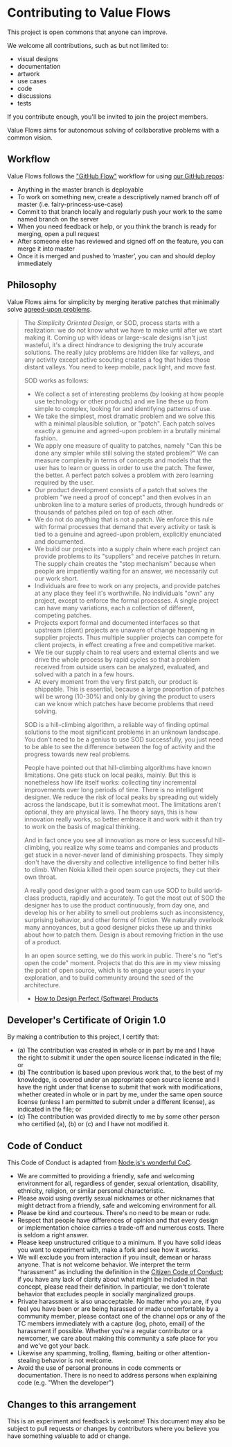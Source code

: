 # Contributing to Value Flows

This project is open commons that anyone can improve.

We welcome all contributions, such as but not limited to:

- visual designs
- documentation
- artwork
- use cases
- code
- discussions
- tests

If you contribute enough, you'll be invited to join the project members.

Value Flows aims for autonomous solving of collaborative problems with a common vision.

## Workflow

Value Flows follows the ["GitHub Flow"](http://scottchacon.com/2011/08/31/github-flow.html) workflow for using [our GitHub repos](https://github.com/valueflows):

* Anything in the master branch is deployable
* To work on something new, create a descriptively named branch off of master (i.e. fairy-princess-use-case)
* Commit to that branch locally and regularly push your work to the same named branch on the server
* When you need feedback or help, or you think the branch is ready for merging, open a pull request
* After someone else has reviewed and signed off on the feature, you can merge it into master
* Once it is merged and pushed to ‘master’, you can and should deploy immediately

## Philosophy

Value Flows aims for simplicity by merging iterative patches that minimally solve [agreed-upon problems](./PRINCIPLES.md).

> The _Simplicity Oriented Design_, or SOD, process starts with a realization: we do not know what we have to make until after we start making it. Coming up with ideas or large-scale designs isn't just wasteful, it's a direct hindrance to designing the truly accurate solutions. The really juicy problems are hidden like far valleys, and any activity except active scouting creates a fog that hides those distant valleys. You need to keep mobile, pack light, and move fast.
>
> SOD works as follows:
>
> - We collect a set of interesting problems (by looking at how people use technology or other products) and we line these up from simple to complex, looking for and identifying patterns of use.
> - We take the simplest, most dramatic problem and we solve this with a minimal plausible solution, or "patch". Each patch solves exactly a genuine and agreed-upon problem in a brutally minimal fashion.
> - We apply one measure of quality to patches, namely "Can this be done any simpler while still solving the stated problem?" We can measure complexity in terms of concepts and models that the user has to learn or guess in order to use the patch. The fewer, the better. A perfect patch solves a problem with zero learning required by the user.
> - Our product development consists of a patch that solves the problem "we need a proof of concept" and then evolves in an unbroken line to a mature series of products, through hundreds or thousands of patches piled on top of each other.
> - We do not do anything that is not a patch. We enforce this rule with formal processes that demand that every activity or task is tied to a genuine and agreed-upon problem, explicitly enunciated and documented.
> - We build our projects into a supply chain where each project can provide problems to its "suppliers" and receive patches in return. The supply chain creates the "stop mechanism" because when people are impatiently waiting for an answer, we necessarily cut our work short.
> - Individuals are free to work on any projects, and provide patches at any place they feel it's worthwhile. No individuals "own" any project, except to enforce the formal processes. A single project can have many variations, each a collection of different, competing patches.
> - Projects export formal and documented interfaces so that upstream (client) projects are unaware of change happening in supplier projects. Thus multiple supplier projects can compete for client projects, in effect creating a free and competitive market.
> - We tie our supply chain to real users and external clients and we drive the whole process by rapid cycles so that a problem received from outside users can be analyzed, evaluated, and solved with a patch in a few hours.
> - At every moment from the very first patch, our product is shippable. This is essential, because a large proportion of patches will be wrong (10-30%) and only by giving the product to users can we know which patches have become problems that need solving.
> 
> SOD is a hill-climbing algorithm, a reliable way of finding optimal solutions to the most significant problems in an unknown landscape. You don't need to be a genius to use SOD successfully, you just need to be able to see the difference between the fog of activity and the progress towards new real problems.
>
> People have pointed out that hill-climbing algorithms have known limitations. One gets stuck on local peaks, mainly. But this is nonetheless how life itself works: collecting tiny incremental improvements over long periods of time. There is no intelligent designer. We reduce the risk of local peaks by spreading out widely across the landscape, but it is somewhat moot. The limitations aren't optional, they are physical laws. The theory says, this is how innovation really works, so better embrace it and work with it than try to work on the basis of magical thinking.
>
> And in fact once you see all innovation as more or less successful hill-climbing, you realize why some teams and companies and products get stuck in a never-never land of diminishing prospects. They simply don't have the diversity and collective intelligence to find better hills to climb. When Nokia killed their open source projects, they cut their own throat.
>
> A really good designer with a good team can use SOD to build world-class products, rapidly and accurately. To get the most out of SOD the designer has to use the product continuously, from day one, and develop his or her ability to smell out problems such as inconsistency, surprising behavior, and other forms of friction. We naturally overlook many annoyances, but a good designer picks these up and thinks about how to patch them. Design is about removing friction in the use of a product.
>
> In an open source setting, we do this work in public. There's no "let's open the code" moment. Projects that do this are in my view missing the point of open source, which is to engage your users in your exploration, and to build community around the seed of the architecture.
>
> - [How to Design Perfect (Software) Products](http://hintjens.com/blog:19)

## Developer's Certificate of Origin 1.0

By making a contribution to this project, I certify that:

* (a) The contribution was created in whole or in part by me and I
  have the right to submit it under the open source license indicated
  in the file; or
* (b) The contribution is based upon previous work that, to the best
  of my knowledge, is covered under an appropriate open source license
  and I have the right under that license to submit that work with
  modifications, whether created in whole or in part by me, under the
  same open source license (unless I am permitted to submit under a
  different license), as indicated in the file; or
* (c) The contribution was provided directly to me by some other
  person who certified (a), (b) or (c) and I have not modified it.

## Code of Conduct

This Code of Conduct is adapted from [Node.js's wonderful
CoC](https://github.com/nodejs/node/blob/master/CONTRIBUTING.md#code-of-conduct).

* We are committed to providing a friendly, safe and welcoming
  environment for all, regardless of gender, sexual orientation,
  disability, ethnicity, religion, or similar personal characteristic.
* Please avoid using overtly sexual nicknames or other nicknames that
  might detract from a friendly, safe and welcoming environment for
  all.
* Please be kind and courteous. There's no need to be mean or rude.
* Respect that people have differences of opinion and that every
  design or implementation choice carries a trade-off and numerous
  costs. There is seldom a right answer.
* Please keep unstructured critique to a minimum. If you have solid
  ideas you want to experiment with, make a fork and see how it works.
* We will exclude you from interaction if you insult, demean or harass
  anyone.  That is not welcome behavior. We interpret the term
  "harassment" as including the definition in the [Citizen Code of
  Conduct](http://citizencodeofconduct.org/); if you have any lack of
  clarity about what might be included in that concept, please read
  their definition. In particular, we don't tolerate behavior that
  excludes people in socially marginalized groups.
* Private harassment is also unacceptable. No matter who you are, if
  you feel you have been or are being harassed or made uncomfortable
  by a community member, please contact one of the channel ops or any
  of the TC members immediately with a capture (log, photo, email) of
  the harassment if possible.  Whether you're a regular contributor or
  a newcomer, we care about making this community a safe place for you
  and we've got your back.
* Likewise any spamming, trolling, flaming, baiting or other
  attention-stealing behavior is not welcome.
* Avoid the use of personal pronouns in code comments or
  documentation. There is no need to address persons when explaining
  code (e.g. "When the developer")

## Changes to this arrangement

This is an experiment and feedback is welcome! This document may also be subject to pull requests or changes by contributors where you believe you have something valuable to add or change.
